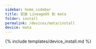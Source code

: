 ```yaml
---
sidebar: home_sidebar
title: 安装 LineageOS 到 mata
folder: install
permalink: /devices/mata/install
device: mata
---
```

{% include templates/device_install.md %}
